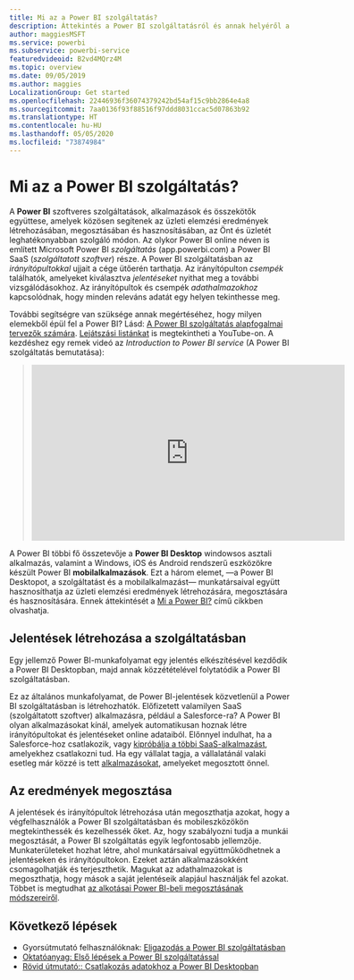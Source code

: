 ```yaml
---
title: Mi az a Power BI szolgáltatás?
description: Áttekintés a Power BI szolgáltatásról és annak helyéről a Power BI más alkotórészei között.
author: maggiesMSFT
ms.service: powerbi
ms.subservice: powerbi-service
featuredvideoid: B2vd4MQrz4M
ms.topic: overview
ms.date: 09/05/2019
ms.author: maggies
LocalizationGroup: Get started
ms.openlocfilehash: 22446936f36074379242bd54af15c9bb2864e4a8
ms.sourcegitcommit: 7aa0136f93f88516f97ddd8031ccac5d07863b92
ms.translationtype: HT
ms.contentlocale: hu-HU
ms.lasthandoff: 05/05/2020
ms.locfileid: "73874984"
---
```

# <a name="what-is-the-power-bi-service"></a>Mi az a Power BI szolgáltatás?
A **Power BI** szoftveres szolgáltatások, alkalmazások és összekötők együttese, amelyek közösen segítenek az üzleti elemzési eredmények létrehozásában, megosztásában és hasznosításában, az Önt és üzletét leghatékonyabban szolgáló módon. Az olykor Power BI online néven is említett Microsoft Power BI *szolgáltatás* (app.powerbi.com) a Power BI SaaS (*szolgáltatott szoftver*) része. A Power BI szolgáltatásban az *irányítópultokkal* ujjait a cége ütőerén tarthatja. Az irányítópulton *csempék* találhatók, amelyeket kiválasztva *jelentéseket* nyithat meg a további vizsgálódásokhoz. Az irányítópultok és csempék *adathalmazokhoz* kapcsolódnak, hogy minden releváns adatát egy helyen tekinthesse meg. 

További segítségre van szüksége annak megértéséhez, hogy milyen elemekből épül fel a Power BI? Lásd: [A Power BI szolgáltatás alapfogalmai tervezők számára](service-basic-concepts.md). [Lejátszási listánkat](https://www.youtube.com/playlist?list=PL1N57mwBHtN0JFoKSR0n-tBkUJHeMP2cP) is megtekintheti a YouTube-on. A kezdéshez egy remek videó az *Introduction to Power BI service* (A Power BI szolgáltatás bemutatása):

> 
> <iframe width="560" height="315" src="https://www.youtube.com/embed/B2vd4MQrz4M" frameborder="0" allowfullscreen></iframe>
> 

A Power BI többi fő összetevője a **Power BI Desktop** windowsos asztali alkalmazás, valamint a Windows, iOS és Android rendszerű eszközökre készült Power BI **mobilalkalmazások**. Ezt a három elemet, &mdash;a Power BI Desktopot, a szolgáltatást és a mobilalkalmazást&mdash; munkatársaival együtt hasznosíthatja az üzleti elemzési eredmények létrehozására, megosztására és hasznosítására. Ennek áttekintését a [Mi a Power BI?](fundamentals/power-bi-overview.md) című cikkben olvashatja.

## <a name="creating-reports-in-the-service"></a>Jelentések létrehozása a szolgáltatásban
Egy jellemző Power BI-munkafolyamat egy jelentés elkészítésével kezdődik a Power BI Desktopban, majd annak közzétételével folytatódik a Power BI szolgáltatásban.  

Ez az általános munkafolyamat, de Power BI-jelentések közvetlenül a Power BI szolgáltatásban is létrehozhatók. Előfizetett valamilyen SaaS (szolgáltatott szoftver) alkalmazásra, például a Salesforce-ra? A Power BI olyan alkalmazásokat kínál, amelyek automatikusan hoznak létre irányítópultokat és jelentéseket online adataiból. Előnnyel indulhat, ha a Salesforce-hoz csatlakozik, vagy [kipróbálja a többi SaaS-alkalmazást](service-get-data.md), amelyekhez csatlakozni tud. Ha egy vállalat tagja, a vállalatánál valaki esetleg már közzé is tett [alkalmazásokat](service-create-distribute-apps.md), amelyeket megosztott önnel.

## <a name="sharing-your-findings"></a>Az eredmények megosztása 

A jelentések és irányítópultok létrehozása után megoszthatja azokat, hogy a végfelhasználók a Power BI szolgáltatásban és mobileszközökön megtekinthessék és kezelhessék őket. Az, hogy szabályozni tudja a munkái megosztását, a Power BI szolgáltatás egyik legfontosabb jellemzője. Munkaterületeket hozhat létre, ahol munkatársaival együttműködhetnek a jelentéseken és irányítópultokon. Ezeket aztán alkalmazásokként csomagolhatják és terjeszthetik. Magukat az adathalmazokat is megoszthatja, hogy mások a saját jelentéseik alapjául használják fel azokat. Többet is megtudhat [az alkotásai Power BI-beli megosztásának módszereiről](service-how-to-collaborate-distribute-dashboards-reports.md).

## <a name="next-steps"></a>Következő lépések
- Gyorsútmutató felhasználóknak: [Eligazodás a Power BI szolgáltatásban](consumer/end-user-experience.md)   
- [Oktatóanyag: Első lépések a Power BI szolgáltatással](service-get-started.md)
- [Rövid útmutató:: Csatlakozás adatokhoz a Power BI Desktopban](desktop-quickstart-connect-to-data.md)
